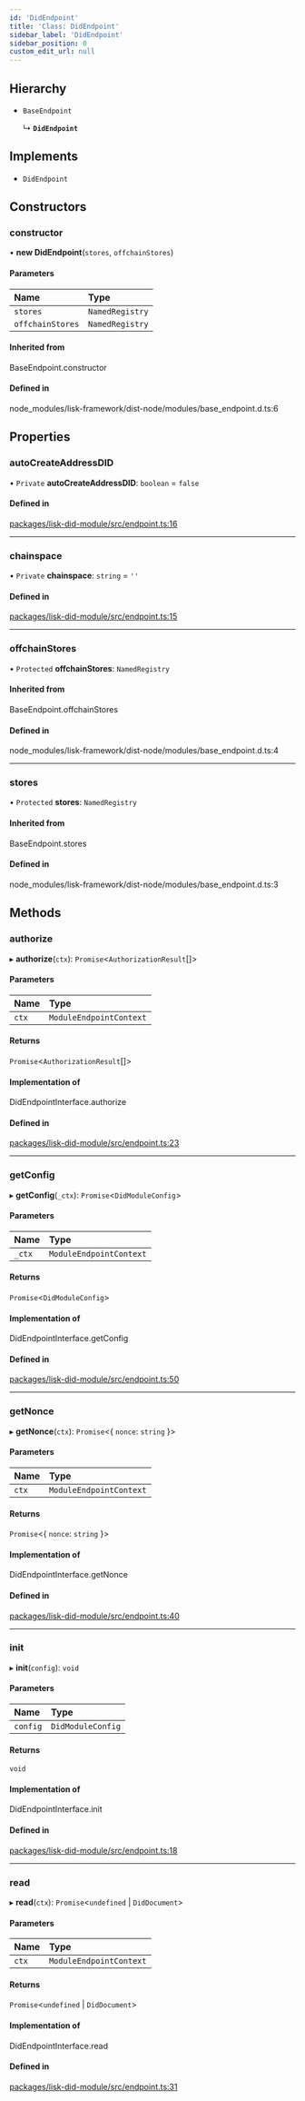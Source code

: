```yaml
---
id: 'DidEndpoint'
title: 'Class: DidEndpoint'
sidebar_label: 'DidEndpoint'
sidebar_position: 0
custom_edit_url: null
---
```


## Hierarchy

- `BaseEndpoint`

  ↳ **`DidEndpoint`**

## Implements

- `DidEndpoint`

## Constructors

### constructor

• **new DidEndpoint**(`stores`, `offchainStores`)

#### Parameters

| Name             | Type            |
| :--------------- | :-------------- |
| `stores`         | `NamedRegistry` |
| `offchainStores` | `NamedRegistry` |

#### Inherited from

BaseEndpoint.constructor

#### Defined in

node_modules/lisk-framework/dist-node/modules/base_endpoint.d.ts:6

## Properties

### autoCreateAddressDID

• `Private` **autoCreateAddressDID**: `boolean` = `false`

#### Defined in

[packages/lisk-did-module/src/endpoint.ts:16](https://github.com/aldhosutra/lisk-did/blob/dbe4f6c/packages/lisk-did-module/src/endpoint.ts#L16)

---

### chainspace

• `Private` **chainspace**: `string` = `''`

#### Defined in

[packages/lisk-did-module/src/endpoint.ts:15](https://github.com/aldhosutra/lisk-did/blob/dbe4f6c/packages/lisk-did-module/src/endpoint.ts#L15)

---

### offchainStores

• `Protected` **offchainStores**: `NamedRegistry`

#### Inherited from

BaseEndpoint.offchainStores

#### Defined in

node_modules/lisk-framework/dist-node/modules/base_endpoint.d.ts:4

---

### stores

• `Protected` **stores**: `NamedRegistry`

#### Inherited from

BaseEndpoint.stores

#### Defined in

node_modules/lisk-framework/dist-node/modules/base_endpoint.d.ts:3

## Methods

### authorize

▸ **authorize**(`ctx`): `Promise`<`AuthorizationResult`[]\>

#### Parameters

| Name  | Type                    |
| :---- | :---------------------- |
| `ctx` | `ModuleEndpointContext` |

#### Returns

`Promise`<`AuthorizationResult`[]\>

#### Implementation of

DidEndpointInterface.authorize

#### Defined in

[packages/lisk-did-module/src/endpoint.ts:23](https://github.com/aldhosutra/lisk-did/blob/dbe4f6c/packages/lisk-did-module/src/endpoint.ts#L23)

---

### getConfig

▸ **getConfig**(`_ctx`): `Promise`<`DidModuleConfig`\>

#### Parameters

| Name   | Type                    |
| :----- | :---------------------- |
| `_ctx` | `ModuleEndpointContext` |

#### Returns

`Promise`<`DidModuleConfig`\>

#### Implementation of

DidEndpointInterface.getConfig

#### Defined in

[packages/lisk-did-module/src/endpoint.ts:50](https://github.com/aldhosutra/lisk-did/blob/dbe4f6c/packages/lisk-did-module/src/endpoint.ts#L50)

---

### getNonce

▸ **getNonce**(`ctx`): `Promise`<{ `nonce`: `string` }\>

#### Parameters

| Name  | Type                    |
| :---- | :---------------------- |
| `ctx` | `ModuleEndpointContext` |

#### Returns

`Promise`<{ `nonce`: `string` }\>

#### Implementation of

DidEndpointInterface.getNonce

#### Defined in

[packages/lisk-did-module/src/endpoint.ts:40](https://github.com/aldhosutra/lisk-did/blob/dbe4f6c/packages/lisk-did-module/src/endpoint.ts#L40)

---

### init

▸ **init**(`config`): `void`

#### Parameters

| Name     | Type              |
| :------- | :---------------- |
| `config` | `DidModuleConfig` |

#### Returns

`void`

#### Implementation of

DidEndpointInterface.init

#### Defined in

[packages/lisk-did-module/src/endpoint.ts:18](https://github.com/aldhosutra/lisk-did/blob/dbe4f6c/packages/lisk-did-module/src/endpoint.ts#L18)

---

### read

▸ **read**(`ctx`): `Promise`<`undefined` \| `DidDocument`\>

#### Parameters

| Name  | Type                    |
| :---- | :---------------------- |
| `ctx` | `ModuleEndpointContext` |

#### Returns

`Promise`<`undefined` \| `DidDocument`\>

#### Implementation of

DidEndpointInterface.read

#### Defined in

[packages/lisk-did-module/src/endpoint.ts:31](https://github.com/aldhosutra/lisk-did/blob/dbe4f6c/packages/lisk-did-module/src/endpoint.ts#L31)
